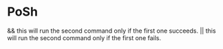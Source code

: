 # PoSh

&& this will run the second command only if the first one succeeds.
|| this will run the second command only if the first one fails.
